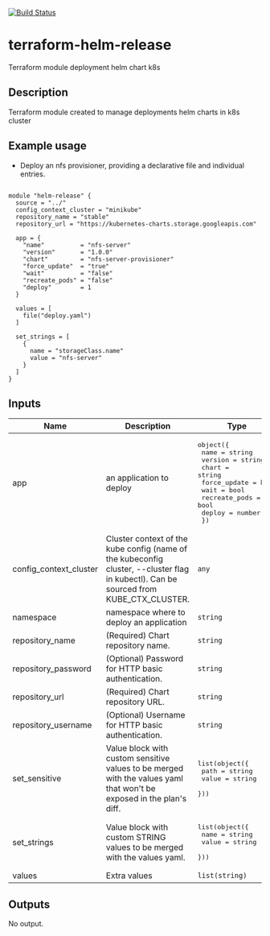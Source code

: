
[![Build Status](https://kantarware.visualstudio.com/KM-Engineering-AMS/_apis/build/status/terraform-helm-release?branchName=master)](https://kantarware.visualstudio.com/KM-Engineering-AMS/_build/latest?definitionId=3094&branchName=master)

# terraform-helm-release

Terraform module deployment helm chart k8s

## Description

Terraform module created to manage deployments helm charts in k8s cluster

## Example usage

- Deploy an nfs provisioner, providing a declarative file and individual entries.

```hcl

module "helm-release" {
  source = "../"
  config_context_cluster = "minikube"
  repository_name = "stable"
  repository_url = "https://kubernetes-charts.storage.googleapis.com"

  app = {
    "name"          = "nfs-server"
    "version"       = "1.0.0"
    "chart"         = "nfs-server-provisioner"
    "force_update"  = "true"
    "wait"          = "false"
    "recreate_pods" = "false"
    "deploy"        = 1
  }

  values = [
    file("deploy.yaml")
  ]

  set_strings = [
    {
      name = "storageClass.name"
      value = "nfs-server"
    }
  ]
}

```

## Inputs

| Name | Description | Type | Default | Required |
|------|-------------|------|---------|:--------:|
| app | an application to deploy | <pre>object({<br>    name          = string<br>    version       = string<br>    chart         = string<br>    force_update  = bool<br>    wait          = bool<br>    recreate_pods = bool<br>    deploy        = number<br>  })</pre> | n/a | yes |
| config\_context\_cluster | Cluster context of the kube config (name of the kubeconfig cluster, --cluster flag in kubectl). Can be sourced from KUBE\_CTX\_CLUSTER. | `any` | n/a | yes |
| namespace | namespace where to deploy an application | `string` | `"default"` | no |
| repository\_name | (Required) Chart repository name. | `string` | n/a | yes |
| repository\_password | (Optional) Password for HTTP basic authentication. | `string` | `null` | no |
| repository\_url | (Required) Chart repository URL. | `string` | n/a | yes |
| repository\_username | (Optional) Username for HTTP basic authentication. | `string` | `null` | no |
| set\_sensitive | Value block with custom sensitive values to be merged with the values yaml that won't be exposed in the plan's diff. | <pre>list(object({<br>    path  = string<br>    value = string<br>  }))</pre> | `null` | no |
| set\_strings | Value block with custom STRING values to be merged with the values yaml. | <pre>list(object({<br>    name  = string<br>    value = string<br>  }))</pre> | `null` | no |
| values | Extra values | `list(string)` | `null` | no |

## Outputs

No output.

